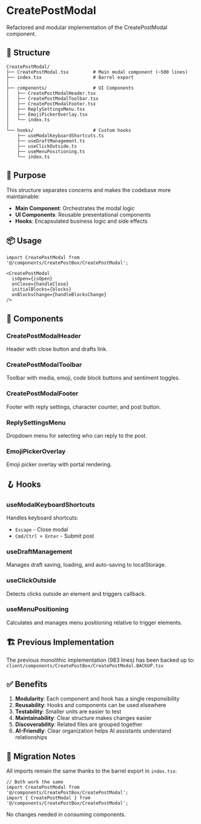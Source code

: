 # CreatePostModal

Refactored and modular implementation of the CreatePostModal component.

## 📁 Structure

```
CreatePostModal/
├── CreatePostModal.tsx         # Main modal component (~500 lines)
├── index.tsx                   # Barrel export
│
├── components/                 # UI Components
│   ├── CreatePostModalHeader.tsx
│   ├── CreatePostModalToolbar.tsx
│   ├── CreatePostModalFooter.tsx
│   ├── ReplySettingsMenu.tsx
│   ├── EmojiPickerOverlay.tsx
│   └── index.ts
│
└── hooks/                      # Custom hooks
    ├── useModalKeyboardShortcuts.ts
    ├── useDraftManagement.ts
    ├── useClickOutside.ts
    ├── useMenuPositioning.ts
    └── index.ts
```

## 🎯 Purpose

This structure separates concerns and makes the codebase more maintainable:

- **Main Component**: Orchestrates the modal logic
- **UI Components**: Reusable presentational components
- **Hooks**: Encapsulated business logic and side effects

## 📦 Usage

```tsx
import CreatePostModal from '@/components/CreatePostBox/CreatePostModal';

<CreatePostModal
  isOpen={isOpen}
  onClose={handleClose}
  initialBlocks={blocks}
  onBlocksChange={handleBlocksChange}
/>
```

## 🔧 Components

### CreatePostModalHeader
Header with close button and drafts link.

### CreatePostModalToolbar
Toolbar with media, emoji, code block buttons and sentiment toggles.

### CreatePostModalFooter
Footer with reply settings, character counter, and post button.

### ReplySettingsMenu
Dropdown menu for selecting who can reply to the post.

### EmojiPickerOverlay
Emoji picker overlay with portal rendering.

## 🪝 Hooks

### useModalKeyboardShortcuts
Handles keyboard shortcuts:
- `Escape` - Close modal
- `Cmd/Ctrl + Enter` - Submit post

### useDraftManagement
Manages draft saving, loading, and auto-saving to localStorage.

### useClickOutside
Detects clicks outside an element and triggers callback.

### useMenuPositioning
Calculates and manages menu positioning relative to trigger elements.

## 🏗️ Previous Implementation

The previous monolithic implementation (983 lines) has been backed up to:
`client/components/CreatePostBox/CreatePostModal.BACKUP.tsx`

## ✅ Benefits

1. **Modularity**: Each component and hook has a single responsibility
2. **Reusability**: Hooks and components can be used elsewhere
3. **Testability**: Smaller units are easier to test
4. **Maintainability**: Clear structure makes changes easier
5. **Discoverability**: Related files are grouped together
6. **AI-Friendly**: Clear organization helps AI assistants understand relationships

## 📝 Migration Notes

All imports remain the same thanks to the barrel export in `index.tsx`:

```tsx
// Both work the same
import CreatePostModal from '@/components/CreatePostBox/CreatePostModal';
import { CreatePostModal } from '@/components/CreatePostBox/CreatePostModal';
```

No changes needed in consuming components.
